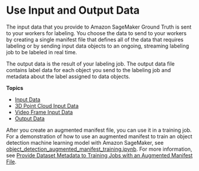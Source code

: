 # Use Input and Output Data<a name="sms-data"></a>

The input data that you provide to Amazon SageMaker Ground Truth is sent to your workers for labeling\. You choose the data to send to your workers by creating a single manifest file that defines all of the data that requires labeling or by sending input data objects to an ongoing, streaming labeling job to be labeled in real time\. 

The output data is the result of your labeling job\. The output data file contains label data for each object you send to the labeling job and metadata about the label assigned to data objects\.

**Topics**
+ [Input Data](sms-data-input.md)
+ [3D Point Cloud Input Data](sms-point-cloud-input-data.md)
+ [Video Frame Input Data](sms-video-frame-input-data-overview.md)
+ [Output Data](sms-data-output.md)

After you create an augmented manifest file, you can use it in a training job\. For a demonstration of how to use an augmented manifest to train an object detection machine learning model with Amazon SageMaker, see [object\_detection\_augmented\_manifest\_training\.ipynb](https://github.com/awslabs/amazon-sagemaker-examples/blob/master/ground_truth_labeling_jobs/object_detection_augmented_manifest_training/object_detection_augmented_manifest_training.ipynb)\. For more information, see [Provide Dataset Metadata to Training Jobs with an Augmented Manifest File](augmented-manifest.md)\.